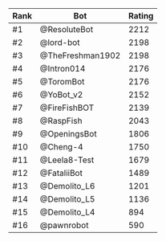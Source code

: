 Rank|Bot|Rating
---|---|---
#1|@ResoluteBot|2212
#2|@lord-bot|2198
#3|@TheFreshman1902|2198
#4|@Intron014|2176
#5|@ToromBot|2176
#6|@YoBot_v2|2152
#7|@FireFishBOT|2139
#8|@RaspFish|2043
#9|@OpeningsBot|1806
#10|@Cheng-4|1750
#11|@Leela8-Test|1679
#12|@FataliiBot|1489
#13|@Demolito_L6|1201
#14|@Demolito_L5|1136
#15|@Demolito_L4|894
#16|@pawnrobot|590
